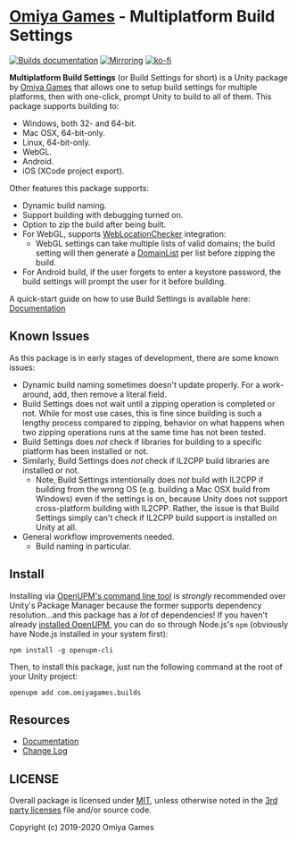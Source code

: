 # [Omiya Games](https://www.omiyagames.com/) - Multiplatform Build Settings

[![Builds documentation](https://github.com/OmiyaGames/omiya-games-builds/workflows/Host%20DocFX%20Documentation/badge.svg)](https://omiyagames.github.io/omiya-games-builds/) [![Mirroring](https://github.com/OmiyaGames/omiya-games-builds/workflows/Mirroring/badge.svg)](https://bitbucket.org/OmiyaGames/omiya-games-builds) [![ko-fi](https://www.ko-fi.com/img/githubbutton_sm.svg)](https://ko-fi.com/I3I51KS8F)

**Multiplatform Build Settings** (or Build Settings for short) is a Unity package by [Omiya Games](https://www.omiyagames.com/) that allows one to setup build settings for multiple platforms, then with one-click, prompt Unity to build to all of them.  This package supports building to:

- Windows, both 32- and 64-bit.
- Mac OSX, 64-bit-only.
- Linux, 64-bit-only.
- WebGL.
- Android.
- iOS (XCode project export).

Other features this package supports:

- Dynamic build naming.
- Support building with debugging turned on.
- Option to zip the build after being built.
- For WebGL, supports [WebLocationChecker](https://openupm.com/packages/com.omiyagames.web.security/) integration:
    - WebGL settings can take multiple lists of valid domains; the build setting will then generate a [DomainList](https://openupm.com/packages/com.omiyagames.cryptography/) per list before zipping the build.
- For Android build, if the user forgets to enter a keystore password, the build settings will prompt the user for it before building.

A quick-start guide on how to use Build Settings is available here: [Documentation](https://omiyagames.github.io/omiya-games-builds/)

## Known Issues

As this package is in early stages of development, there are some known issues:

- Dynamic build naming sometimes doesn't update properly.  For a work-around, add, then remove a literal field.
- Build Settings does not wait until a zipping operation is completed or not.  While for most use cases, this is fine since building is such a lengthy process compared to zipping, behavior on what happens when two zipping operations runs at the same time has not been tested.
- Build Settings does *not* check if libraries for building to a specific platform has been installed or not.
- Similarly, Build Settings does *not* check if IL2CPP build libraries are installed or not.
    - Note, Build Settings intentionally does *not* build with IL2CPP if building from the wrong OS (e.g. building a Mac OSX build from Windows) even if the settings is on, because Unity does not support cross-platform building with IL2CPP.  Rather, the issue is that Build Settings simply can't check if IL2CPP build support is installed on Unity at all.
- General workflow improvements needed.
    - Build naming in particular.

## Install

Installing via [OpenUPM's command line tool](https://openupm.com/) is *strongly* recommended over Unity's Package Manager because the former supports dependency resolution...and this package has a *lot* of dependencies!  If you haven't already [installed OpenUPM](https://openupm.com/docs/getting-started.html#installing-openupm-cli), you can do so through Node.js's `npm` (obviously have Node.js installed in your system first):
```
npm install -g openupm-cli
```
Then, to install this package, just run the following command at the root of your Unity project:
```
openupm add com.omiyagames.builds
```

## Resources

- [Documentation](https://omiyagames.github.io/omiya-games-builds/)
- [Change Log](/CHANGELOG.md)

## LICENSE

Overall package is licensed under [MIT](/LICENSE.md), unless otherwise noted in the [3rd party licenses](/THIRD%20PARTY%20NOTICES.md) file and/or source code.

Copyright (c) 2019-2020 Omiya Games
